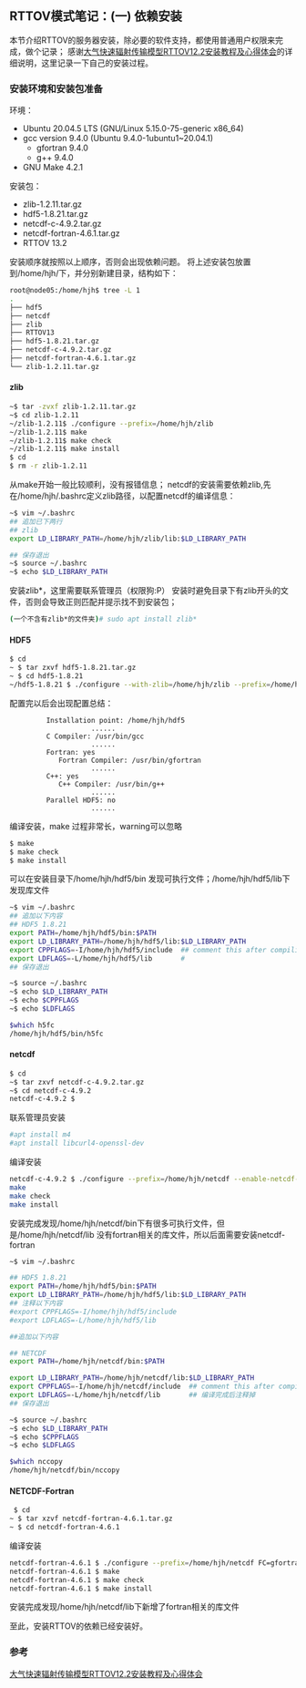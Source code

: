 
## RTTOV模式笔记：(一) 依赖安装



本节介绍RTTOV的服务器安装，除必要的软件支持，都使用普通用户权限来完成，做个记录；
感谢[大气快速辐射传输模型RTTOV12.2安装教程及心得体会](https://blog.csdn.net/weixin_43471242/article/details/103248318)的详细说明，这里记录一下自己的安装过程。

### 安装环境和安装包准备 

环境：
- Ubuntu 20.04.5 LTS (GNU/Linux 5.15.0-75-generic x86_64)
- gcc version 9.4.0 (Ubuntu 9.4.0-1ubuntu1~20.04.1)
	- gfortran 9.4.0 
	- g++ 9.4.0
- GNU Make 4.2.1



安装包：
- zlib-1.2.11.tar.gz
- hdf5-1.8.21.tar.gz
- netcdf-c-4.9.2.tar.gz
- netcdf-fortran-4.6.1.tar.gz
- RTTOV 13.2


安装顺序就按照以上顺序，否则会出现依赖问题。
将上述安装包放置到/home/hjh/下，并分别新建目录，结构如下：
```bash
root@node05:/home/hjh$ tree -L 1
.
├── hdf5
├── netcdf
├── zlib
├── RTTOV13
├── hdf5-1.8.21.tar.gz
├── netcdf-c-4.9.2.tar.gz
├── netcdf-fortran-4.6.1.tar.gz
└── zlib-1.2.11.tar.gz
```
#### zlib
```bash
~$ tar -zvxf zlib-1.2.11.tar.gz
~$ cd zlib-1.2.11
~/zlib-1.2.11$ ./configure --prefix=/home/hjh/zlib
~/zlib-1.2.11$ make
~/zlib-1.2.11$ make check
~/zlib-1.2.11$ make install
$ cd
$ rm -r zlib-1.2.11
```
从make开始一般比较顺利，没有报错信息；
netcdf的安装需要依赖zlib,先在/home/hjh/.bashrc定义zlib路径，以配置netcdf的编译信息：

```bash
~$ vim ~/.bashrc 
## 追加已下两行
## zlib
export LD_LIBRARY_PATH=/home/hjh/zlib/lib:$LD_LIBRARY_PATH

## 保存退出
~$ source ~/.bashrc
~$ echo $LD_LIBRARY_PATH
```


安装zlib*，这里需要联系管理员（权限狗:P）
安装时避免目录下有zlib开头的文件，否则会导致正则匹配并提示找不到安装包；

```bash
(一个不含有zlib*的文件夹)# sudo apt install zlib*
```

#### HDF5

```bash
$ cd
~ $ tar zxvf hdf5-1.8.21.tar.gz
~ $ cd hdf5-1.8.21
~/hdf5-1.8.21 $ ./configure --with-zlib=/home/hjh/zlib --prefix=/home/hjh/hdf5 FC=gfortran CC=gcc --enable-fortran --enable-cxx
```
配置完以后会出现配置总结：
```
	     Installation point: /home/hjh/hdf5
					......
         C Compiler: /usr/bin/gcc
					......
         Fortran: yes
			Fortran Compiler: /usr/bin/gfortran
					......
         C++: yes
            C++ Compiler: /usr/bin/g++
					......
         Parallel HDF5: no
					......
```

编译安装，make 过程非常长，warning可以忽略
```bash
$ make 
$ make check
$ make install
```
可以在安装目录下/home/hjh/hdf5/bin 发现可执行文件；/home/hjh/hdf5/lib下发现库文件

```bash
~$ vim ~/.bashrc 
## 追加以下内容
## HDF5 1.8.21
export PATH=/home/hjh/hdf5/bin:$PATH
export LD_LIBRARY_PATH=/home/hjh/hdf5/lib:$LD_LIBRARY_PATH
export CPPFLAGS=-I/home/hjh/hdf5/include  ## comment this after compiling
export LDFLAGS=-L/home/hjh/hdf5/lib       #
## 保存退出
```
```bash
~$ source ~/.bashrc
~$ echo $LD_LIBRARY_PATH
~$ echo $CPPFLAGS
~$ echo $LDFLAGS

$which h5fc 
/home/hjh/hdf5/bin/h5fc

```

#### netcdf 

```bash
$ cd
~$ tar zxvf netcdf-c-4.9.2.tar.gz
~$ cd netcdf-c-4.9.2
netcdf-c-4.9.2 $ 
```

联系管理员安装
```bash
#apt install m4
#apt install libcurl4-openssl-dev
```
编译安装
```bash
netcdf-c-4.9.2 $ ./configure --prefix=/home/hjh/netcdf --enable-netcdf-4 --disable-libxml2
make
make check
make install
```

安装完成发现/home/hjh/netcdf/bin下有很多可执行文件，但是/home/hjh/netcdf/lib 没有fortran相关的库文件，所以后面需要安装netcdf-fortran

```bash
~$ vim ~/.bashrc 

## HDF5 1.8.21
export PATH=/home/hjh/hdf5/bin:$PATH
export LD_LIBRARY_PATH=/home/hjh/hdf5/lib:$LD_LIBRARY_PATH
## 注释以下内容
#export CPPFLAGS=-I/home/hjh/hdf5/include  
#export LDFLAGS=-L/home/hjh/hdf5/lib       

##追加以下内容

## NETCDF
export PATH=/home/hjh/netcdf/bin:$PATH

export LD_LIBRARY_PATH=/home/hjh/netcdf/lib:$LD_LIBRARY_PATH
export CPPFLAGS=-I/home/hjh/netcdf/include  ## comment this after compiling
export LDFLAGS=-L/home/hjh/netcdf/lib       ## 编译完成后注释掉
## 保存退出
```
```bash
~$ source ~/.bashrc
~$ echo $LD_LIBRARY_PATH
~$ echo $CPPFLAGS
~$ echo $LDFLAGS

$which nccopy
/home/hjh/netcdf/bin/nccopy
```

#### NETCDF-Fortran

```bash
 $ cd 
~ $ tar xzvf netcdf-fortran-4.6.1.tar.gz
~ $ cd netcdf-fortran-4.6.1
```
编译安装
```bash
netcdf-fortran-4.6.1 $ ./configure --prefix=/home/hjh/netcdf FC=gfortran
netcdf-fortran-4.6.1 $ make
netcdf-fortran-4.6.1 $ make check
netcdf-fortran-4.6.1 $ make install
```
安装完成发现/home/hjh/netcdf/lib下新增了fortran相关的库文件

至此，安装RTTOV的依赖已经安装好。

### 参考
[大气快速辐射传输模型RTTOV12.2安装教程及心得体会](https://blog.csdn.net/weixin_43471242/article/details/103248318)
